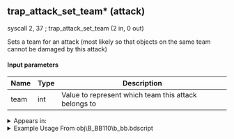 ## trap_attack_set_team* (attack)

syscall 2, 37 ; trap_attack_set_team (2 in, 0 out)

Sets a team for an attack (most likely so that objects on the same team cannot be damaged by this attack)

#### Input parameters
| Name | Type | Description
|------|------|------------
| team   | int   | Value to represent which team this attack belongs to




<details>
	<summary>Appears in:</summary>
| filename | Entity (obj)
|----------|-------------
| obj\B_BB110\b_bb.bdscript       | ((B) Dark Thorn)          
| obj\F_BB050\f_bb.bdscript       | ((F) Shadow Stalker (Chandelier) (BB))          
| obj\F_HB090\f_hb.bdscript       | ((F) CoR’s whirlwind (jumpable) (HB))          
| obj\F_MU070\f_mu.bdscript       | ((F) Wind ride (Reaction Command) (MU))          
| obj\F_MU070_BOSS\f_mu.bdscript       | ((F) Wind ride (Reaction Command) (BOSS) (MU))          
| obj\M_EX110\m_ex.bdscript       | ((M) Silver Rock)          
| obj\M_EX650\m_ex.bdscript       | ((M) Cannon Gun)          
| obj\M_EX650_HB\m_ex.bdscript       | ((M) Camo Cannon)          
| obj\M_EX650_TR\m_ex.bdscript       | ((M) Cannon Gun (TR))          
| obj\N_HE010_BTL\n_he.bdscript       | ((N) Hercules (BTL) (HE))          

</details>

<details>
	<summary>Example Usage From obj\B_BB110\b_bb.bdscript</summary>
L9800:
 pushFromFSpVal 68
 pushFromFSp 68
 pushFromFSp 64
 syscall 2, 11 ; trap_attack_set_radius (3 in, 0 out)
 pushFromFSpVal 68
 pushFromFSpVal 64
 syscall 2, 37 ; trap_attack_set_team (2 in, 0 out)
 pushFromPSpVal 0
 syscall 1, 238 ; trap_obj_motion_capture_id (1 in, 1 out)
 popToSp 32
</details>

